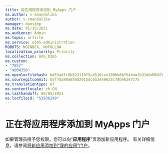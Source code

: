 ```yaml
---
title: 将应用程序添加到 MyApps 门户
ms.author: v-smandalika
author: v-smandalika
manager: dansimp
ms.date: 01/15/2021
ms.audience: Admin
ms.topic: article
ms.service: o365-administration
ROBOTS: NOINDEX, NOFOLLOW
localization_priority: Priority
ms.collection: Adm_O365
ms.custom:
- "7857"
- "9004350"
ms.openlocfilehash: bd53adfc8b823110f5c4516cce100bb86f54e4a2b31ddd5b87ef53054fd60e11
ms.sourcegitcommit: b5f7da89a650d2915dc652449623c78be6247175
ms.translationtype: HT
ms.contentlocale: zh-CN
ms.lasthandoff: 08/05/2021
ms.locfileid: "53936299"
---
```

# <a name="adding-applications-to-the-myapps-portal"></a>正在将应用程序添加到 MyApps 门户

如果管理员授予您权限，您可以向“**应用程序**”页添加新应用程序。 有关详细信息，请参阅[将新应用添加到“我的应用”门户](https://docs.microsoft.com/azure/active-directory/user-help/my-apps-portal-end-user-access#add-a-new-app-to-the-my-apps-portal)。
